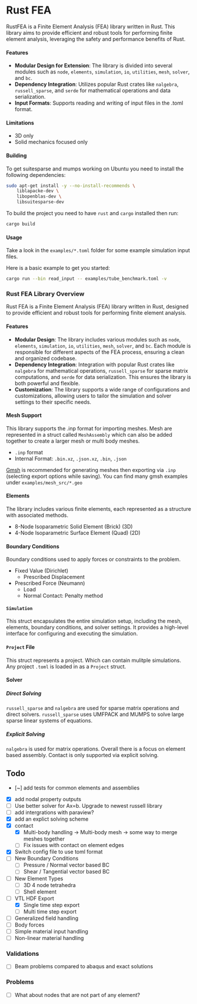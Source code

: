 # Rust FEA

RustFEA is a Finite Element Analysis (FEA) library written in Rust. This library aims to provide efficient and robust tools for performing finite element analysis, leveraging the safety and performance benefits of Rust.

#### Features
- **Modular Design for Extension**: The library is divided into several modules such as `node`, `elements`, `simulation`, `io`, `utilities`, `mesh`, `solver`, and `bc`.
- **Dependency Integration**: Utilizes popular Rust crates like `nalgebra`, `russell_sparse`, and `serde` for mathematical operations and data serialization.
- **Input Formats**: Supports reading and writing of input files in the .toml format.

#### Limitations
- 3D only
- Solid mechanics focused only


#### Building

To get suitesparse and mumps working on Ubuntu you need to install the following dependencies:

```bash
sudo apt-get install -y --no-install-recommends \
    liblapacke-dev \
    libopenblas-dev \
    libsuitesparse-dev
```

To build the project you need to have `rust` and `cargo` installed then run:

```bash
cargo build
```

#### Usage

Take a look in the `examples/*.toml` folder for some example simulation input files.

Here is a basic example to get you started:

```bash
cargo run --bin read_input -- examples/tube_benchmark.toml -v
```


### Rust FEA Library Overview

Rust FEA is a Finite Element Analysis (FEA) library written in Rust, designed to provide efficient and robust tools for performing finite element analysis.

#### Features
- **Modular Design**: The library includes various modules such as `node`, `elements`, `simulation`, `io`, `utilities`, `mesh`, `solver`, and `bc`. Each module is responsible for different aspects of the FEA process, ensuring a clean and organized codebase.
- **Dependency Integration**: Integration with popular Rust crates like `nalgebra` for mathematical operations, `russell_sparse` for sparse matrix computations, and `serde` for data serialization. This ensures the library is both powerful and flexible.
- **Customization**: The library supports a wide range of configurations and customizations, allowing users to tailor the simulation and solver settings to their specific needs.

#### Mesh Support
This library supports the .inp format for importing meshes. Mesh are represented in a struct called `MeshAssembly` which can also be added together to create a larger mesh or multi body meshes.

- `.inp` format
- Internal Format: `.bin.xz`, `.json.xz`, `.bin`, `.json`

[Gmsh](http://gmsh.info/) is recommended for generating meshes then exporting via `.inp` (selecting export options while saving). You can find many gmsh examples under `examples/mesh_src/*.geo` 

#### Elements
The library includes various finite elements, each represented as a structure with associated methods.
- 8-Node Isoparametric Solid Element (Brick) (3D)
- 4-Node Isoparametric Surface Element (Quad) (2D)

#### Boundary Conditions
Boundary conditions used to apply forces or constraints to the problem.

- Fixed Value (Dirichlet)
    - Prescribed Displacement
- Prescribed Force (Neumann)
    - Load
    - Normal Contact: Penalty method

#### `Simulation`
This struct encapsulates the entire simulation setup, including the mesh, elements, boundary conditions, and solver settings. It provides a high-level interface for configuring and executing the simulation.

#### `Project` File
This struct represents a project. Which can contain mulitple simulations. Any project `.toml` is loaded in as a `Project` struct.

#### Solver

##### Direct Solving
`russell_sparse` and `nalgebra` are used for sparse matrix operations and direct solvers. `russell_sparse` uses UMFPACK and MUMPS to solve large sparse linear systems of equations. 

##### Explicit Solving
`nalgebra` is used for matrix operations. Overall there is a focus on element based assembly. Contact is only supported via explicit solving.

## Todo
- [~] add tests for common elements and assemblies
- [x] add nodal property outputs
- [ ] Use better solver for Ax=b. Upgrade to newest russell library
- [ ] add intergrations with paraview?
- [x] add an explict solving scheme
- [x] contact
    - [x] Multi-body handling -> Multi-body mesh -> some way to merge meshes together
    - [ ] Fix issues with contact on element edges
- [x] Switch config file to use toml format
- [ ] New Boundary Conditions
    - [ ] Pressure / Normal vector based BC
    - [ ] Shear / Tangential vector based BC
- [ ] New Element Types
    - [ ] 3D 4 node tetrahedra
    - [ ] Shell element
- [ ] VTL HDF Export
    - [x] Single time step export
    - [ ] Multi time step export
- [ ] Generalized field handling
- [ ] Body forces
- [ ] Simple material input handling
- [ ] Non-linear material handling
### Validations
- [ ] Beam problems compared to abaqus and exact solutions
### Problems
- [ ] What about nodes that are not part of any element?